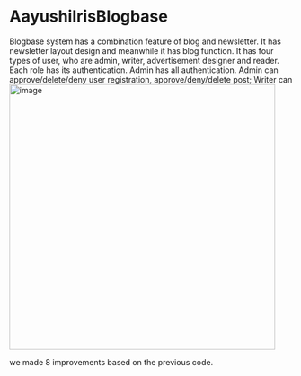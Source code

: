 # AayushiIrisBlogbase
Blogbase system has a combination feature of blog and newsletter. It has newsletter layout design and meanwhile it has blog function. It has four types of user, who are admin, writer, advertisement designer and reader. Each role has its authentication. 
Admin has all authentication. Admin can approve/delete/deny user registration, approve/deny/delete post; 
Writer can  <img width="473" alt="image" src="https://user-images.githubusercontent.com/53256110/236722836-f2d12a8b-504d-42bb-b23d-d13fd5d5f19e.png">

we made 8 improvements based on the previous code.
